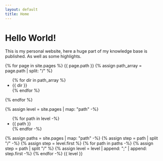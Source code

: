 ```yaml
---
layout: default
title: Home
---
```

# Hello World!

This is my personal website, here a huge part of my knowledge base is published. As well as some highlights.

{% for page in site.pages %}
  {{ page.path }}
  {% assign path_array = page.path | split: "/" %}
  <ul>
  {% for dir in path_array %}
    <li>{{ dir }}</li>
  {% endfor %}
  </ul>
{% endfor %}

{% assign level = site.pages | map: "path" -%}
<ul>
  {% for path in level -%}
    <li>{{ path }}</li>
  {% endfor -%}
</ul>

{% assign paths = site.pages | map: "path" -%}
{% assign step = path | split "/" -%}
{% assign step = level.first %}
{% for path in paths -%}
  {% assign step = path | split "/" %}
  {% assign level = level | append: ";" | append: step.first -%}
{% endfor -%}
{{ level }}
